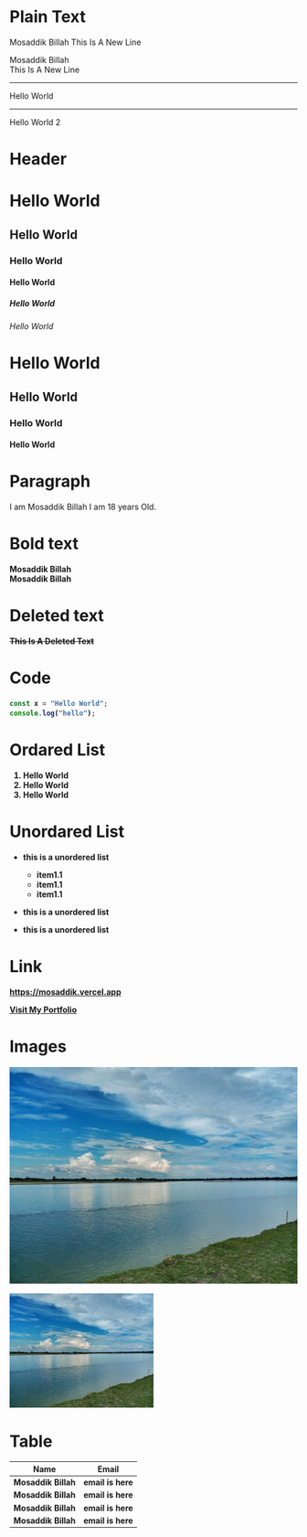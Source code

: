 <!-- Markdown Tutorial -->

# Plain Text

Mosaddik Billah
This Is A New Line

Mosaddik Billah <br>
This Is A New Line

---

Hello World <hr>

Hello World 2

# Header

 <h1>Hello World</h1>
    <h2>Hello World</h2>
    <h3>Hello World</h3>
    <h4>Hello World</h4>
    <h5>Hello World</h5>
    <h6>Hello World</h6>

# Hello World

## Hello World

### Hello World

#### Hello World

# Paragraph

<p>I am Mosaddik Billah I am 18 years Old. <p>

# Bold text

**Mosaddik Billah**  
<b>Mosaddik Billah<b>

# Deleted text

~~This Is A Deleted Text~~

# Code

```javascript
const x = "Hello World";
console.log("hello");
```

# Ordared List

1.  Hello World
1.  Hello World
1.  Hello World
    <br>

# Unordared List

- this is a unordered list

  - item1.1
  - item1.1
  - item1.1

- this is a unordered list
- this is a unordered list

# Link

https://mosaddik.vercel.app

[Visit My Portfolio ](https://mosaddik.vercel.app)

# Images

![prokriti](./images/Wow.jpg)

<img src="./images/Wow.jpg" width="50%" height="200px">

# Table

| Name            | Email         |
| --------------- | ------------- |
| Mosaddik Billah | email is here |
| Mosaddik Billah | email is here |
| Mosaddik Billah | email is here |
| Mosaddik Billah | email is here |
